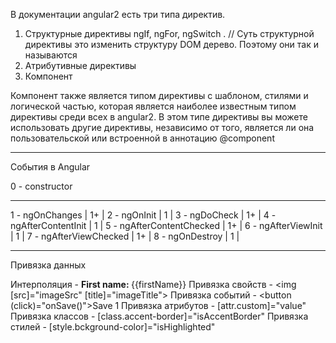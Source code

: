 ﻿B документации angular2 есть три типа директив.
1. Структурные директивы ngIf, ngFor, ngSwitch . // Суть структурной директивы это изменить структуру  DOM дерево. Поэтому они так и называются
2. Атрибутивные директивы
3. Компонент

Компонент
также является типом директивы с шаблоном, стилями и логической частью,
которая является наиболее известным типом директивы среди всех в angular2.
В этом типе директивы вы можете использовать другие директивы,
независимо от того, является ли она пользовательской или встроенной в аннотацию @component

-------------------------------------------------------------------------------------------------------------------
События в Angular

0 - constructor
________________
1 - ngOnChanges | 1+ |
2 - ngOnInit	| 1  |
3 - ngDoCheck	| 1+ |
	4 - ngAfterContentInit		| 1  |
	5 - ngAfterContentChecked	| 1+ |
	6 - ngAfterViewInit			| 1  |
	7 - ngAfterViewChecked		| 1+ |
8 - ngOnDestroy	| 1  |

-------------------------------------------------------------------------------------------------------------------
Привязка данных

Интерполяция - <b>First name: </b> {{firstName}}
Привязка свойств - <img [src]="imageSrc" [title]="imageTitle">
Привязка событий - <button (click)="onSave()">Save 1</button>
Привязка атрибутов - [attr.custom]="value"
Привязка классов - [class.accent-border]="isAccentBorder"
Привязка стилей - [style.bckground-color]="isHighlighted"
